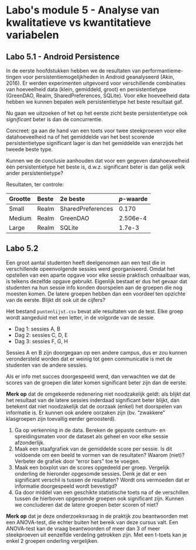 # Labo's module 5 - Analyse van kwalitatieve vs kwantitatieve variabelen

## Labo 5.1 - Android Persistence

In de eerste hoofdstukken hebben we de resultaten van performantieme-
tingen voor persistentiemogelijkheden in Android geanalyseerd (Akin, 2016). Er werden experimenten uitgevoerd voor verschillende combinaties van hoeveelheid data (klein, gemiddeld, groot) en persistentietype (GreenDAO, Realm, SharedPreferences, SQLite). Voor elke hoeveelheid data hebben we kunnen bepalen welk persistentietype het beste resultaat gaf.

Nu gaan we uitzoeken of het op het eerste zicht beste persistentietype ook *significant* beter is dan de concurrentie.

Concreet: ga aan de hand van een toets voor twee steekproeven voor elke datahoeveelheid na of het gemiddelde van het best scorende persistentietype significant lager is dan het gemiddelde van enerzijds het tweede beste type.

Kunnen we de conclusie aanhouden dat voor een gegeven datahoeveelheid één persistentietype het beste is, d.w.z. significant beter is dan gelijk welk ander persistentietype?

Resultaten, ter controle:

| Grootte | Beste | 2e beste          | $p$-waarde |
| :------ | :---- | :---------------- | :--------- |
| Small   | Realm | SharedPreferences | 0.170      |
| Medium  | Realm | GreenDAO          | 2.506e-4   |
| Large   | Realm | SQLite            | 1.7e-3     |

## Labo 5.2

Een groot aantal studenten heeft deelgenomen aan een test die in verschillende opeenvolgende sessies werd georganiseerd. Omdat het opstellen van een aparte opgave voor elke sessie praktisch onhaalbaar was, is telkens dezelfde opgave gebruikt. Eigenlijk bestaat er dus het gevaar dat studenten na hun sessie info konden doorspelen aan de groepen die nog moesten komen. De latere groepen hebben dan een voordeel ten opzichte van de eerste. Blijkt dit ook uit de cijfers?

Het bestand `puntenlijst.csv` bevat alle resultaten van de test. Elke groep wordt aangeduid met een letter, in de volgorde van de sessie.

- Dag 1: sessies A, B
- Dag 2: sessies C, D, E
- Dag 3: sessies F, G, H

Sessies A en B zijn doorgegaan op een andere campus, dus er zou kunnen verondersteld worden dat er weinig tot geen communicatie is met de studenten van de andere sessies.

Als er info met succes doorgespeeld werd, dan verwachten we dat de scores van de groepen die later komen significant beter zijn dan de eerste.

**Merk op** dat de omgekeerde redenering niet noodzakelijk geldt: als blijkt dat het resultaat van de latere sessies inderdaad significant beter blijkt, dan betekent dat niet noodzakelijk dat de oorzaak (enkel) het doorspelen van informatie is. Er kunnen ook andere oorzaken zijn (bv. “zwakkere” klasgroepen zijn toevallig eerder geroosterd).

1. Ga op verkenning in de data. Bereken de gepaste centrum- en spreidingsmaten voor de dataset als geheel en voor elke sessie afzonderlijk.
2. Maak een staafgrafiek van de gemiddelde score per sessie. Is dit voldoende om een beeld te vormen van de resultaten? Waarom (niet)? Verbeter de grafiek door “error bars” toe te voegen.
3. Maak een boxplot van de scores opgedeeld per groep. Vergelijk onderling de hieronder opgesomde sessies. Denk je dat er een significant verschil is tussen de resultaten? Wordt ons vermoeden dat er informatie doorgespeeld wordt bevestigd?
4. Ga door middel van een geschikte statistische toets na of de verschillen tussen de hierboven opgesomde groepen ook significant zijn. Kunnen we concluderen dat de latere groepen beter scoren of niet?

**Merk op** dat je deze onderzoeksvraag in de praktijk zou beantwoorden met een ANOVA-test, die echter buiten het bereik van deze cursus valt. Een ANOVA-test kan de vraag beantwoorden of meer dan 3 of meer steekproeven uit eenzelfde verdeling getrokken zijn. Met een t-toets kan je enkel 2 groepen onderling vergelijken.